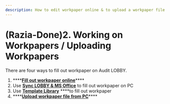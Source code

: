 ```yaml
---
description: How to edit workpaper online & to upload a workpaper file from PC
---
```


# \(Razia-Done\)2. Working on Workpapers / Uploading Workpapers

There are four ways to fill out workpaper on Audit LOBBY.

1. \*\*\*\*[**Fill out workpaper online**](2-1/4-1..md)\*\*\*\*
2. Use [**Sync LOBBY & MS Office**](2-1/4-2..md) to fill out workpaper on PC
3. Use [**Template Library**](2-1/4-3..md) ****to fill out workpaper
4. \*\*\*\*[**Upload workpaper file from PC**](2-2/4-4..md)\*\*\*\*



